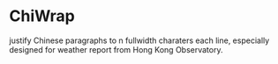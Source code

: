 # ChiWrap
justify Chinese paragraphs to n fullwidth charaters each line, 
especially designed for weather report from Hong Kong Observatory.
